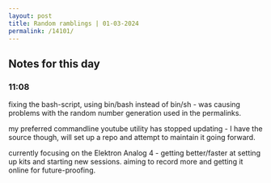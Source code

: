 ```yaml
---
layout: post
title: Random ramblings | 01-03-2024
permalink: /14101/
---
```

## Notes for this day

### 11:08

fixing the bash-script, using bin/bash instead of bin/sh - was causing problems with the random number generation used in the permalinks.

my preferred commandline youtube utility has stopped updating - I have the source though, will set up a repo and attempt to maintain it going forward.

currently focusing on the Elektron Analog 4 - getting better/faster at setting up kits and starting new sessions. aiming to record more and getting it online for future-proofing.

